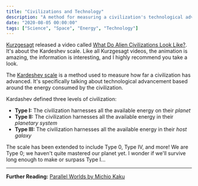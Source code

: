 ```yaml
---
title: "Civilizations and Technology"
description: "A method for measuring a civilization's technological advancement."
date: "2020-08-05 00:00:00"
tags: ["Science", "Space", "Energy", "Technology"]
---
```


[Kurzgesagt](https://kurzgesagt.org) released a video called [What Do Alien Civilizations Look Like?](https://www.youtube.com/watch?v=rhFK5_Nx9xY). It's about the Kardeshev scale. Like all Kurzgesagt videos, the animation is amazing, the information is interesting, and I highly recommend you take a look.

The [Kardeshev scale](https://en.wikipedia.org/wiki/Kardashev_scale) is a method used to measure how far a civilization has advanced. It's specifically talking about technological advancement based around the energy consumed by the civilization.

Kardashev defined three levels of civilization:

- **Type I:** The civilization harnesses all the available energy on their _planet_
- **Type II:** The civilization harnesses all the available energy in their _planetary system_
- **Type III:** The civilization harnesses all the available energy in their _host galaxy_

The scale has been extended to include Type 0, Type IV, and more! We are Type 0; we haven't quite mastered our planet yet. I wonder if we'll survive long enough to make or surpass Type I...

---

**Further Reading:** [Parallel Worlds by Michio Kaku](https://www.goodreads.com/book/show/33418.Parallel_Worlds)
